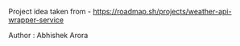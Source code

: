 Project idea taken from - https://roadmap.sh/projects/weather-api-wrapper-service

Author : Abhishek Arora

